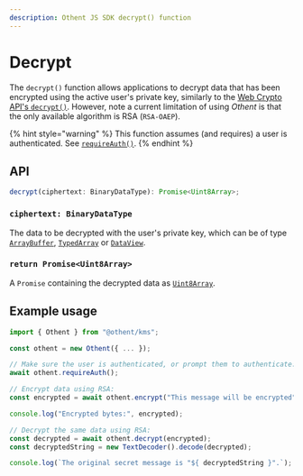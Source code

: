 ```yaml
---
description: Othent JS SDK decrypt() function
---
```


# Decrypt

The `decrypt()` function allows applications to decrypt data that has been encrypted using the active user's private
key, similarly to the [Web Crypto API's `decrypt()`](https://developer.mozilla.org/en-US/docs/Web/API/SubtleCrypto/decrypt).
However, note a current limitation of using _Othent_ is that the only available algorithm is RSA (`RSA-OAEP`).

{% hint style="warning" %}
This function assumes (and requires) a user is authenticated. See [`requireAuth()`](require-auth.md).
{% endhint %}

## API

```ts
decrypt(ciphertext: BinaryDataType): Promise<Uint8Array>;
```

### `ciphertext: BinaryDataType`

The data to be decrypted with the user's private key, which can be of type [`ArrayBuffer`](https://developer.mozilla.org/en-US/docs/Web/JavaScript/Reference/Global\_Objects/ArrayBuffer), [`TypedArray`](https://developer.mozilla.org/en-US/docs/Web/JavaScript/Reference/Global\_Objects/TypedArray) or [`DataView`](https://developer.mozilla.org/en-US/docs/Web/JavaScript/Reference/Global\_Objects/DataView).

### `return Promise<Uint8Array>`

A `Promise` containing the decrypted data as [`Uint8Array`](https://developer.mozilla.org/en-US/docs/Web/JavaScript/Reference/Global_Objects/Uint8Array).

## Example usage

```typescript
import { Othent } from "@othent/kms";

const othent = new Othent({ ... });

// Make sure the user is authenticated, or prompt them to authenticate:
await othent.requireAuth();

// Encrypt data using RSA:
const encrypted = await othent.encrypt("This message will be encrypted");

console.log("Encrypted bytes:", encrypted);

// Decrypt the same data using RSA:
const decrypted = await othent.decrypt(encrypted);
const decryptedString = new TextDecoder().decode(decrypted);

console.log(`The original secret message is "${ decryptedString }".`);
```
